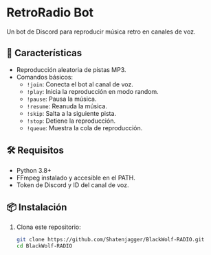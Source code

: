 # RetroRadio Bot

Un bot de Discord para reproducir música retro en canales de voz.

## 🎵 Características
- Reproducción aleatoria de pistas MP3.
- Comandos básicos:
  - `!join`: Conecta el bot al canal de voz.
  - `!play`: Inicia la reproducción en modo random.
  - `!pause`: Pausa la música.
  - `!resume`: Reanuda la música.
  - `!skip`: Salta a la siguiente pista.
  - `!stop`: Detiene la reproducción.
  - `!queue`: Muestra la cola de reproducción.

## 🛠️ Requisitos
- Python 3.8+
- FFmpeg instalado y accesible en el PATH.
- Token de Discord y ID del canal de voz.

## 📦 Instalación
1. Clona este repositorio:
   ```bash
   git clone https://github.com/Shatenjagger/BlackWolf-RADIO.git
   cd BlackWolf-RADIO